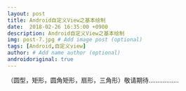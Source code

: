 ```yaml
---
layout: post
title: Android自定义View之基本绘制
date:  2018-02-26 16:35:00 +0900 
description: Android自定义View之基本绘制
img: post-7.jpg # Add image post (optional)
tags: [Android,自定义view]
author: # Add name author (optional)
androidoriginal: true
---
```

（圆型，矩形，圆角矩形，扇形，三角形）敬请期待.................
